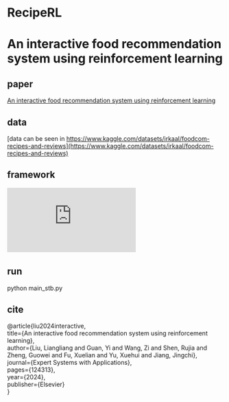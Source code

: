 # RecipeRL
# An interactive food recommendation system using reinforcement learning
## paper
[An interactive food recommendation system using reinforcement learning](https://doi.org/10.1016/j.eswa.2024.124313)
## data
[data can be seen in https://www.kaggle.com/datasets/irkaal/foodcom-recipes-and-reviews](https://www.kaggle.com/datasets/irkaal/foodcom-recipes-and-reviews)
## framework
![ The framework of RecipeRL.](https://github.com/liull2023/RecipeRL/blob/master/framework/MDP.pdf)
## run
python main_stb.py
## cite
@article{liu2024interactive,\
  title={An interactive food recommendation system using reinforcement learning},\
  author={Liu, Liangliang and Guan, Yi and Wang, Zi and Shen, Rujia and Zheng, Guowei and Fu, Xuelian and Yu, Xuehui and Jiang, Jingchi},\
  journal={Expert Systems with Applications},\
  pages={124313},\
  year={2024},\
  publisher={Elsevier}\
}
